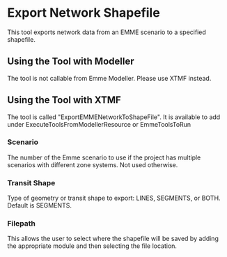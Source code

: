 # **Export Network Shapefile**
This tool exports network data from an EMME scenario to a specified shapefile.


## **Using the Tool with Modeller**
The tool is not callable from Emme Modeller. Please use XTMF instead.


## **Using the Tool with XTMF**
The tool is called "ExportEMMENetworkToShapeFile". It is available to add under ExecuteToolsFromModellerResource or EmmeToolsToRun

### Scenario
The number of the Emme scenario to use if the project has multiple scenarios with different zone systems. Not used otherwise.

### Transit Shape
Type of geometry or transit shape to export: LINES, SEGMENTS, or BOTH. Default is SEGMENTS.

### Filepath
This allows the user to select where the shapefile will be saved by adding the appropriate module and then selecting the file location.









